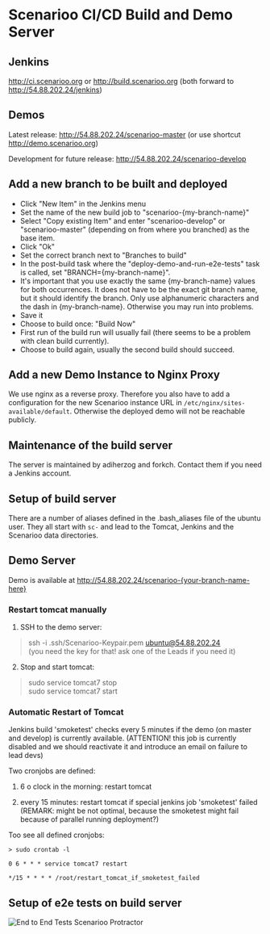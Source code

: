 # Scenarioo CI/CD Build and Demo Server

## Jenkins

http://ci.scenarioo.org or http://build.scenarioo.org (both forward to http://54.88.202.24/jenkins)

## Demos

Latest release: http://54.88.202.24/scenarioo-master (or use shortcut http://demo.scenarioo.org)

Development for future release: http://54.88.202.24/scenarioo-develop

## Add a new branch to be built and deployed

* Click "New Item" in the Jenkins menu
* Set the name of the new build job to "scenarioo-{my-branch-name}"
* Select "Copy existing Item" and enter "scenarioo-develop" or "scenarioo-master" (depending on from where you branched) as the base item.
* Click "Ok"
* Set the correct branch next to "Branches to build"
* In the post-build task where the "deploy-demo-and-run-e2e-tests" task is called, set "BRANCH={my-branch-name}".
* It's important that you use exactly the same {my-branch-name} values for both occurrences. It does not have to be the exact git branch name, but it should identify the branch. Only use alphanumeric characters and the dash in {my-branch-name}. Otherwise you may run into problems.
* Save it
* Choose to build once: "Build Now"
* First run of the build run will usually fail (there seems to be a problem with clean build currently).
* Choose to build again, usually the second build should succeed.

## Add a new Demo Instance to Nginx Proxy

We use nginx as a reverse proxy. Therefore you also have to add a configuration for the new Scenarioo instance URL in `/etc/nginx/sites-available/default`. Otherwise the deployed demo will not be reachable publicly.

## Maintenance of the build server

The server is maintained by adiherzog and forkch. Contact them if you need a Jenkins account.

## Setup of build server

There are a number of aliases defined in the .bash_aliases file of the ubuntu user. They all start with `sc-` and lead to the Tomcat, Jenkins and the Scenarioo data directories.

## Demo Server

Demo is available at http://54.88.202.24/scenarioo-{your-branch-name-here}

### Restart tomcat manually

1. SSH to the demo server:
> ssh -i .ssh/Scenarioo-Keypair.pem ubuntu@54.88.202.24  
(you need the key for that! ask one of the Leads if you need it)

2. Stop and start tomcat:
> sudo service tomcat7 stop  
> sudo service tomcat7 start  

### Automatic Restart of Tomcat

Jenkins build 'smoketest' checks every 5 minutes if the demo (on master and develop) is currently available.
(ATTENTION! this job is currently disabled and we should reactivate it and introduce an email on failure to lead devs)

Two cronjobs are defined:

1. 6 o clock in the morning: restart tomcat

2. every 15 minutes: restart tomcat if special jenkins job 'smoketest' failed (REMARK: might be not optimal, because the smoketest might fail because of parallel running deployment?)

Too see all defined cronjobs:


```
> sudo crontab -l

0 6 * * * service tomcat7 restart

*/15 * * * * /root/restart_tomcat_if_smoketest_failed 
```

## Setup of e2e tests on build server

![End to End Tests Scenarioo Protractor](https://cloud.githubusercontent.com/assets/3780183/8078418/fe24f0b6-0f5d-11e5-87f2-1b738bc68d57.png)
